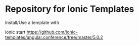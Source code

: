 # Repository for Ionic Templates


Install/Use a template with

ionic start <AppName> https://github.com/ionic-templates/angular.conference/tree/master/5.0.2
